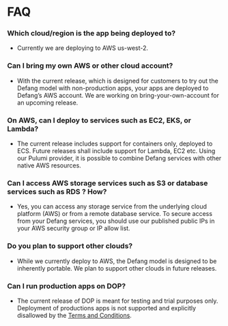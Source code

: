 # FAQ

### **Which cloud/region is the app being deployed to?**

- Currently we are deploying to AWS us-west-2.

### **Can I bring my own AWS or other cloud account?**

- With the current release, which is designed for customers to try out the Defang model with non-production apps, your apps are deployed to Defang’s AWS account. We are working on bring-your-own-account for an upcoming release.

### **On AWS, can I deploy to services such as EC2, EKS, or Lambda?**

- The current release includes support for containers only, deployed to ECS. Future releases shall include support for Lambda, EC2 etc. Using our Pulumi provider, it is possible to combine Defang services with other native AWS resources.

### **Can I access AWS storage services such as S3 or database services such as RDS ? How?**

- Yes, you can access any storage service from the underlying cloud platform (AWS) or from a remote database service. To secure access from your Defang services, you should use our published public IPs in your AWS security group or IP allow list.

### **Do you plan to support other clouds?**

- While we currently deploy to AWS, the Defang model is designed to be inherently portable. We plan to support other clouds in future releases.

### **Can I run production apps on DOP?**

- The current release of DOP is meant for testing and trial purposes only. Deployment of productions apps is not supported and explicitly disallowed by the [Terms and Conditions](https://defang.io/terms-conditions.html).
